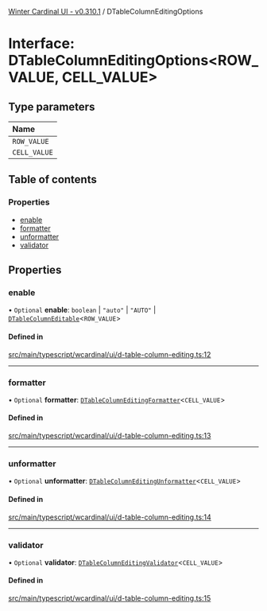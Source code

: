 [Winter Cardinal UI - v0.310.1](../index.md) / DTableColumnEditingOptions

# Interface: DTableColumnEditingOptions<ROW_VALUE, CELL_VALUE\>

## Type parameters

| Name |
| :------ |
| `ROW_VALUE` |
| `CELL_VALUE` |

## Table of contents

### Properties

- [enable](DTableColumnEditingOptions.md#enable)
- [formatter](DTableColumnEditingOptions.md#formatter)
- [unformatter](DTableColumnEditingOptions.md#unformatter)
- [validator](DTableColumnEditingOptions.md#validator)

## Properties

### enable

• `Optional` **enable**: `boolean` \| ``"auto"`` \| ``"AUTO"`` \| [`DTableColumnEditable`](../index.md#dtablecolumneditable)<`ROW_VALUE`\>

#### Defined in

[src/main/typescript/wcardinal/ui/d-table-column-editing.ts:12](https://github.com/winter-cardinal/winter-cardinal-ui/blob/v0.310.1/src/main/typescript/wcardinal/ui/d-table-column-editing.ts#L12)

___

### formatter

• `Optional` **formatter**: [`DTableColumnEditingFormatter`](../index.md#dtablecolumneditingformatter)<`CELL_VALUE`\>

#### Defined in

[src/main/typescript/wcardinal/ui/d-table-column-editing.ts:13](https://github.com/winter-cardinal/winter-cardinal-ui/blob/v0.310.1/src/main/typescript/wcardinal/ui/d-table-column-editing.ts#L13)

___

### unformatter

• `Optional` **unformatter**: [`DTableColumnEditingUnformatter`](../index.md#dtablecolumneditingunformatter)<`CELL_VALUE`\>

#### Defined in

[src/main/typescript/wcardinal/ui/d-table-column-editing.ts:14](https://github.com/winter-cardinal/winter-cardinal-ui/blob/v0.310.1/src/main/typescript/wcardinal/ui/d-table-column-editing.ts#L14)

___

### validator

• `Optional` **validator**: [`DTableColumnEditingValidator`](../index.md#dtablecolumneditingvalidator)<`CELL_VALUE`\>

#### Defined in

[src/main/typescript/wcardinal/ui/d-table-column-editing.ts:15](https://github.com/winter-cardinal/winter-cardinal-ui/blob/v0.310.1/src/main/typescript/wcardinal/ui/d-table-column-editing.ts#L15)
